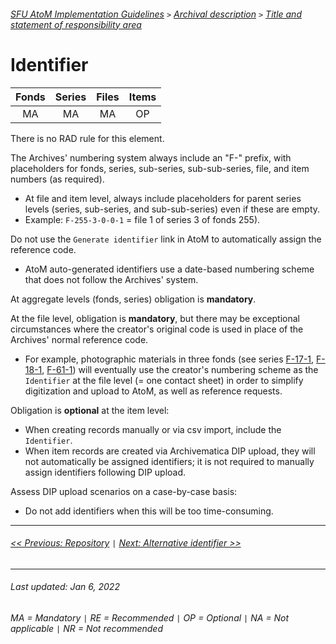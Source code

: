 ###### [SFU AtoM Implementation Guidelines](../README.md) `>` [Archival description](overview.md) `>` [Title and statement of responsibility area](overview.md#title-area)

# Identifier

| Fonds 	| Series 	| Files 	| Items 	|
|:-----:	|:------:	|:-----:	|:-----:	|
|   MA    |   MA    |   MA  	|   OP  	|

There is no RAD rule for this element.

The Archives' numbering system always include an "F-" prefix, with placeholders for fonds, series, sub-series, sub-sub-series, file, and item numbers (as required).
- At file and item level, always include placeholders for parent series levels (series, sub-series, and sub-sub-series) even if these are empty.
- Example: `F-255-3-0-0-1` = file 1 of series 3 of fonds 255).

Do not use the `Generate identifier` link in AtoM to automatically assign the reference code.
- AtoM auto-generated identifiers use a date-based numbering scheme that does not follow the Archives' system.

At aggregate levels (fonds, series) obligation is **mandatory**.

At the file level, obligation is **mandatory**, but there may be exceptional circumstances where the creator's original code is used in place of the Archives' normal reference code.
- For example, photographic materials in three fonds (see series [F-17-1](https://atom.archives.sfu.ca/f-17-1), [F-18-1](https://atom.archives.sfu.ca/f-18-1), [F-61-1](https://atom.archives.sfu.ca/f-16-1)) will eventually use the creator's numbering scheme as the `Identifier` at the file level (= one contact sheet) in order to simplify digitization and upload to AtoM, as well as reference requests.

Obligation is **optional** at the item level:
- When creating records manually or via csv import, include the `Identifier`.
- When item records are created via Archivematica DIP upload, they will not automatically be assigned identifiers; it is not required to manually assign identifiers following DIP upload.

Assess DIP upload scenarios on a case-by-case basis:
- Do not add identifiers when this will be too time-consuming.

---
###### [<< Previous: Repository](repository.md) `|` [Next: Alternative identifier >>](alternative-identifier.md)
---
###### Last updated: Jan 6, 2022
###### MA = Mandatory `|` RE = Recommended `|` OP = Optional `|` NA = Not applicable `|` NR = Not recommended
